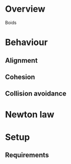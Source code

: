 # Overview
Boids

# Behaviour

## Alignment

## Cohesion

## Collision avoidance

# Newton law

# Setup

## Requirements